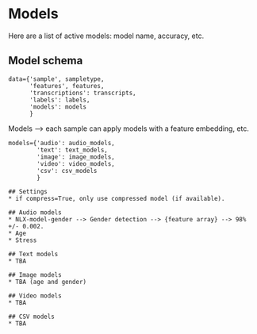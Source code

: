 # Models

Here are a list of active models: model name, accuracy, etc. 

## Model schema 
```
data={'sample', sampletype,
      'features', features,
      'transcriptions': transcripts,
      'labels': labels,
      'models': models
      }
```

Models --> each sample can apply models with a feature embedding, etc.

```
models={'audio': audio_models,
        'text': text_models,
        'image': image_models,
        'video': video_models,
        'csv': csv_models
        }

## Settings
* if compress=True, only use compressed model (if available).

## Audio models
* NLX-model-gender --> Gender detection --> {feature array} --> 98% +/- 0.002. 
* Age 
* Stress

## Text models 
* TBA 

## Image models
* TBA (age and gender) 

## Video models
* TBA 

## CSV models 
* TBA 
